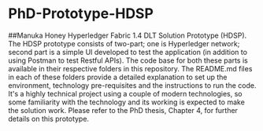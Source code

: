 # PhD-Prototype-HDSP

##Manuka Honey Hyperledger Fabric 1.4 DLT Solution Prototype (HDSP).
  The HDSP prototype consists of two-part; one is Hyperledger network; second part is a simple UI developed 
  to test the application (in addition to using Postman to test Restful APIs). The code base for both these parts is 
  available in their respective folders in this repository. The README.md files in each of these folders provide a detailed explanation to
  set up the environment, technology pre-requisites and the instructions to run the code. It's a highly technical project using a couple
  of modern technologies, so some familiarity with the technology and its working is expected to make the solution work. 
  Please refer to the PhD thesis, Chapter 4, for further details on this prototype.
